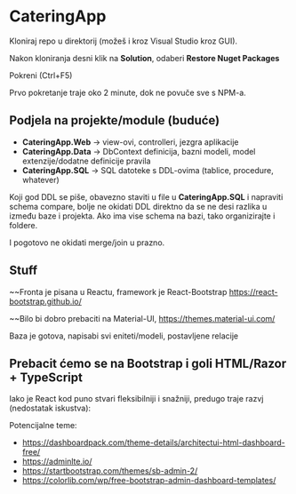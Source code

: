 # CateringApp

Kloniraj repo u direktorij (možeš i kroz Visual Studio kroz GUI).

Nakon kloniranja desni klik na **Solution**, odaberi **Restore Nuget Packages**

Pokreni (Ctrl+F5)

Prvo pokretanje traje oko 2 minute, dok ne povuče sve s NPM-a.

## Podjela na projekte/module (buduće)

* **CateringApp.Web** -> view-ovi, controlleri, jezgra aplikacije
* **CateringApp.Data** -> DbContext definicija, bazni modeli, model extenzije/dodatne definicije pravila
* **CateringApp.SQL** -> SQL datoteke s DDL-ovima (tablice, procedure, whatever)
 
Koji god DDL se piše, obavezno staviti u file u **CateringApp.SQL** i napraviti schema compare, bolje ne okidati DDL direktno da se ne desi razlika u između baze i projekta. Ako ima vise schema na bazi, tako organizirajte i foldere.

I pogotovo ne okidati merge/join u prazno.


## Stuff

~~Fronta je pisana u Reactu, framework je React-Bootstrap https://react-bootstrap.github.io/

~~Bilo bi dobro prebaciti na Material-UI, https://themes.material-ui.com/

Baza je gotova, napisabi svi eniteti/modeli, postavljene relacije

## Prebacit ćemo se na Bootstrap i goli HTML/Razor + TypeScript

Iako je React kod puno stvari fleksibilniji i snažniji, predugo traje razvj (nedostatak iskustva):

Potencijalne teme:

* https://dashboardpack.com/theme-details/architectui-html-dashboard-free/  
* https://adminlte.io/  
* https://startbootstrap.com/themes/sb-admin-2/
* https://colorlib.com/wp/free-bootstrap-admin-dashboard-templates/

